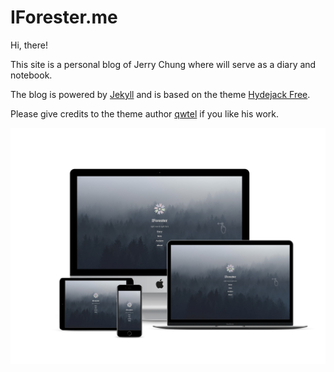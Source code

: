 # IForester.me

Hi, there!

This site is a personal blog of Jerry Chung where will serve as a diary and notebook.

The blog is powered by [Jekyll](https://jekyllrb.com/) and is based on the theme [Hydejack Free](https://hydejack.com/).

Please give credits to the theme author [qwtel](https://github.com/qwtel) if you like his work.

![my_blog](/assets/img/my_blog.jpg)

